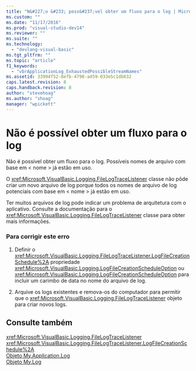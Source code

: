 ```yaml
---
title: "N&#227;o &#233; poss&#237;vel obter um fluxo para o log | Microsoft Docs"
ms.custom: ""
ms.date: "11/17/2016"
ms.prod: "visual-studio-dev14"
ms.reviewer: ""
ms.suite: ""
ms.technology: 
  - "devlang-visual-basic"
ms.tgt_pltfrm: ""
ms.topic: "article"
f1_keywords: 
  - "vbrApplicationLog_ExhaustedPossibleStreamNames"
ms.assetid: 33994f52-8efb-4790-a459-033e5c1db632
caps.latest.revision: 8
caps.handback.revision: 8
author: "stevehoag"
ms.author: "shoag"
manager: "wpickett"
---
```

# N&#227;o &#233; poss&#237;vel obter um fluxo para o log
Não é possível obter um fluxo para o log. Possíveis nomes de arquivo com base em \< nome \> já estão em uso.  
  
 O <xref:Microsoft.VisualBasic.Logging.FileLogTraceListener> classe não pôde criar um novo arquivo de log porque todos os nomes de arquivo de log potenciais com base em \< nome \> já estão em uso.  
  
 Ter muitos arquivos de log pode indicar um problema de arquitetura com o aplicativo. Consulte a documentação para o <xref:Microsoft.VisualBasic.Logging.FileLogTraceListener> classe para obter mais informações.  
  
### Para corrigir este erro  
  
1.  Definir o <xref:Microsoft.VisualBasic.Logging.FileLogTraceListener.LogFileCreationSchedule%2A> propriedade <xref:Microsoft.VisualBasic.Logging.LogFileCreationScheduleOption> ou <xref:Microsoft.VisualBasic.Logging.LogFileCreationScheduleOption> para incluir um carimbo de data no nome do arquivo de log.  
  
2.  Arquive os logs existentes e remova\-os do computador para permitir que o <xref:Microsoft.VisualBasic.Logging.FileLogTraceListener> objeto para criar novos logs.  
  
## Consulte também  
 <xref:Microsoft.VisualBasic.Logging.FileLogTraceListener>   
 <xref:Microsoft.VisualBasic.Logging.FileLogTraceListener.LogFileCreationSchedule%2A>   
 [Objeto My.Application.Log](../../visual-basic/language-reference/objects/my-application-log-object.md)   
 [Objeto My.Log](../../visual-basic/language-reference/objects/my-log-object.md)